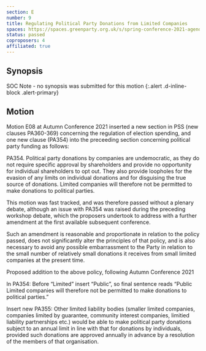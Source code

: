 ```yaml
---
section: E
number: 9
title: Regulating Political Party Donations from Limited Companies
spaces: https://spaces.greenparty.org.uk/s/spring-conference-2021-agenda-forum2/?contentId=77645
status: passed
coproposers: 4
affiliated: true
---
```

## Synopsis

SOC Note - no synopsis was submitted for this motion
{:.alert .d-inline-block .alert-primary}

## Motion

Motion E08 at Autumn Conference 2021 inserted a new section in PSS (new clauses PA360-369) concerning the regulation of election spending, and one new clause (PA354) into the preceeding section concerning political party funding as follows:

PA354. Political party donations by companies are undemocratic, as they do not require specific approval by shareholders and provide no opportunity for individual shareholders to opt out. They also provide loopholes for the evasion of any limits on individual donations and for disguising the true source of donations. Limited companies will therefore not be permitted to make donations to political parties.

This motion was fast tracked, and was therefore passed without a plenary debate, although an issue with PA354 was raised during the preceding workshop debate, which the proposers undertook to address with a further amendment at the first available subsequent conference.

Such an amendment is reasonable and proportionate in relation to the policy passed, does not significantly alter the principles of that policy, and is also necessary to avoid any possible embarrassment to the Party in relation to the small number of relatively small donations it receives from small limited companies at the present time.

Proposed addition to the above policy, following Autumn Conference 2021

In PA354: Before “Limited” insert “Public”, so final sentence reads “Public Limited companies will therefore not be permitted to make donations to political parties.”

Insert new PA355: Other limited liability bodies (smaller limited companies, companies limited by guarantee, community interest companies, limitied liability partnerships etc.) would be able to make political party donations subject to an annual limit in line with that for donations by individuals, provided such donations are approved annually in advance by a resolution of the members of that organisation.
